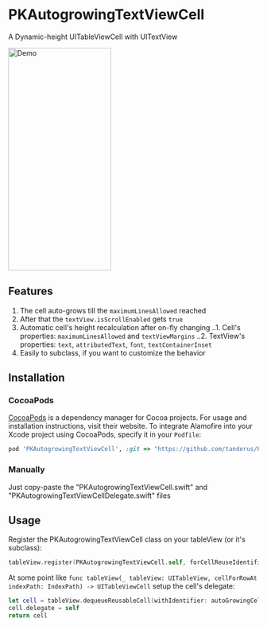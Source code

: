 # PKAutogrowingTextViewCell
A Dynamic-height UITableViewCell with UITextView

<img src="Demo.gif" alt="Demo" width="207" height="448">

## Features

1. The cell auto-grows till the  `maximumLinesAllowed` reached
2. After that the `textView.isScrollEnabled` gets `true`
3. Automatic cell's height recalculation after on-fly changing
..1. Cell's properties: `maximumLinesAllowed` and `textViewMargins`
..2. TextView's properties:  `text`,  `attributedText`,  `font`,  `textContainerInset`
4. Easily to subclass, if you want to customize the behavior

## Installation

### CocoaPods

[CocoaPods](https://cocoapods.org) is a dependency manager for Cocoa projects. For usage and installation instructions, visit their website. To integrate Alamofire into your Xcode project using CocoaPods, specify it in your `Podfile`:

```ruby
pod 'PKAutogrowingTextViewCell', :git => "https://github.com/tanderus/PKAutogrowingTextViewCell.git"
```

### Manually

Just copy-paste the "PKAutogrowingTextViewCell.swift" and "PKAutogrowingTextViewCellDelegate.swift" files


## Usage

Register the PKAutogrowingTextViewCell class on your tableView (or it's subclass):

```swift
tableView.register(PKAutogrowingTextViewCell.self, forCellReuseIdentifier: autoGrowingCellId)
```

At some point like 
`func tableView(_ tableView: UITableView, cellForRowAt indexPath: IndexPath) -> UITableViewCell` 
setup the cell's delegate:

```swift
let cell = tableView.dequeueReusableCell(withIdentifier: autoGrowingCellId, for: indexPath) as! PKAutogrowingTextViewCell
cell.delegate = self
return cell
```
